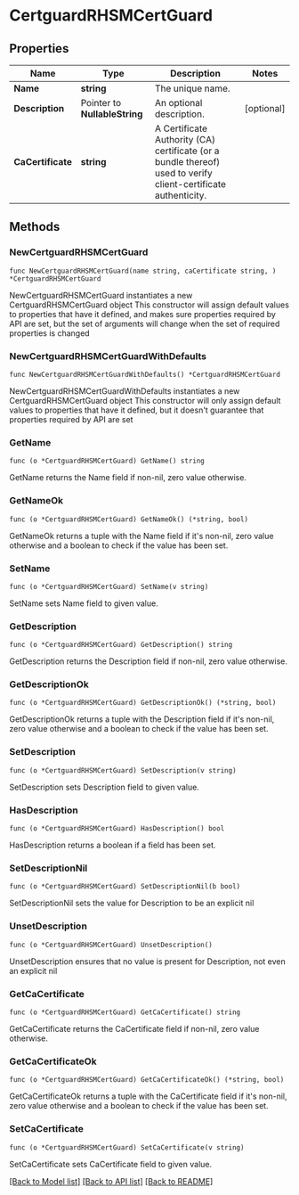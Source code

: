 # CertguardRHSMCertGuard

## Properties

Name | Type | Description | Notes
------------ | ------------- | ------------- | -------------
**Name** | **string** | The unique name. | 
**Description** | Pointer to **NullableString** | An optional description. | [optional] 
**CaCertificate** | **string** | A Certificate Authority (CA) certificate (or a bundle thereof) used to verify client-certificate authenticity. | 

## Methods

### NewCertguardRHSMCertGuard

`func NewCertguardRHSMCertGuard(name string, caCertificate string, ) *CertguardRHSMCertGuard`

NewCertguardRHSMCertGuard instantiates a new CertguardRHSMCertGuard object
This constructor will assign default values to properties that have it defined,
and makes sure properties required by API are set, but the set of arguments
will change when the set of required properties is changed

### NewCertguardRHSMCertGuardWithDefaults

`func NewCertguardRHSMCertGuardWithDefaults() *CertguardRHSMCertGuard`

NewCertguardRHSMCertGuardWithDefaults instantiates a new CertguardRHSMCertGuard object
This constructor will only assign default values to properties that have it defined,
but it doesn't guarantee that properties required by API are set

### GetName

`func (o *CertguardRHSMCertGuard) GetName() string`

GetName returns the Name field if non-nil, zero value otherwise.

### GetNameOk

`func (o *CertguardRHSMCertGuard) GetNameOk() (*string, bool)`

GetNameOk returns a tuple with the Name field if it's non-nil, zero value otherwise
and a boolean to check if the value has been set.

### SetName

`func (o *CertguardRHSMCertGuard) SetName(v string)`

SetName sets Name field to given value.


### GetDescription

`func (o *CertguardRHSMCertGuard) GetDescription() string`

GetDescription returns the Description field if non-nil, zero value otherwise.

### GetDescriptionOk

`func (o *CertguardRHSMCertGuard) GetDescriptionOk() (*string, bool)`

GetDescriptionOk returns a tuple with the Description field if it's non-nil, zero value otherwise
and a boolean to check if the value has been set.

### SetDescription

`func (o *CertguardRHSMCertGuard) SetDescription(v string)`

SetDescription sets Description field to given value.

### HasDescription

`func (o *CertguardRHSMCertGuard) HasDescription() bool`

HasDescription returns a boolean if a field has been set.

### SetDescriptionNil

`func (o *CertguardRHSMCertGuard) SetDescriptionNil(b bool)`

 SetDescriptionNil sets the value for Description to be an explicit nil

### UnsetDescription
`func (o *CertguardRHSMCertGuard) UnsetDescription()`

UnsetDescription ensures that no value is present for Description, not even an explicit nil
### GetCaCertificate

`func (o *CertguardRHSMCertGuard) GetCaCertificate() string`

GetCaCertificate returns the CaCertificate field if non-nil, zero value otherwise.

### GetCaCertificateOk

`func (o *CertguardRHSMCertGuard) GetCaCertificateOk() (*string, bool)`

GetCaCertificateOk returns a tuple with the CaCertificate field if it's non-nil, zero value otherwise
and a boolean to check if the value has been set.

### SetCaCertificate

`func (o *CertguardRHSMCertGuard) SetCaCertificate(v string)`

SetCaCertificate sets CaCertificate field to given value.



[[Back to Model list]](../README.md#documentation-for-models) [[Back to API list]](../README.md#documentation-for-api-endpoints) [[Back to README]](../README.md)



